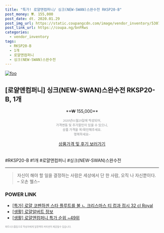 ```yaml
--- 
title: "특가! 로얄앤컴퍼니/ 싱크(NEW-SWAN)스완수전 RKSP20-B" 
post_money: ₩. 155,000 
post_date: dt. 2020.01.29 
post_img_url: https://static.coupangcdn.com/image/vendor_inventory/5307/135af63917b3cc44798b79074b6b9304b65eb0b41535a3ccd2879ffcae7f.png 
post_link_url: https://coupa.ng/bnFRws 
categories: 
  - vendor_inventory 
tags: 
  - RKSP20-B 
  - 1개 
  - 로얄앤컴퍼니 
  - 싱크(NEW-SWAN)스완수전 
--- 
```

[![foo](https://static.coupangcdn.com/image/vendor_inventory/5307/135af63917b3cc44798b79074b6b9304b65eb0b41535a3ccd2879ffcae7f.png)](https://coupa.ng/bnFRws) 

## [로얄앤컴퍼니] 싱크(NEW-SWAN)스완수전 RKSP20-B, 1개 
<p style="text-align: center;">**₩ 155,000**</p> 
<p style="text-align: center;"><span style="color: #898c8f; font-family: Georgia,Times,serif; font-size: 0.75em;">2020년01월29일에 작성되어, <br>가격변동 및 추가할인이 있을 수 있으니,<br> 상품 가격을 꼭!확인해주세요.<br>행복하세요~</span> 
</p>	 
<div markdown="0" style="text-align: center;"><a href="https://coupa.ng/bnFRws" class="btn btn--success">상품가격 및 후기 보러가기</a></div> 
<br><br> 
  #RKSP20-B #1개 #로얄앤컴퍼니 #싱크(NEW-SWAN)스완수전 
<hr> 

> 자신이 해야 할 일을 결정하는 사람은 세상에서 단 한 사람, 오직 나 자신뿐이다. – 오손 웰스–  


### POWER LINK

* <a href="https://blog.naver.com/santokki14/221789638720" target="_blank">[특가] 로얄 코펜하겐 스타 플루트를 불 ㄴ 크리스마스 티 컵과 접시 32 cl Royal</a>
* <a href="https://blog.naver.com/santokki14/221764649913" target="_blank"> [생활] 로얄알버트 정보 </a>
* <a href="https://blog.naver.com/sakai111/221789099637" target="_blank"> [생활] 로얄앤컴퍼니 특가 순위 ~49위</a>

<span style="color: #898c8f; font-family: Georgia,Times,serif; font-size: 0.55em;">파트너스활동으로 작성자에게 일정액의 커미션이 제공될수 있습니다.</span> 
